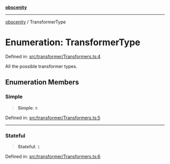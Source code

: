 [**obscenity**](../README.md)

***

[obscenity](../README.md) / TransformerType

# Enumeration: TransformerType

Defined in: [src/transformer/Transformers.ts:4](https://github.com/jo3-l/obscenity/blob/a386fd116c14542130a643879987c21c9c8a4eb9/src/transformer/Transformers.ts#L4)

All the possible transformer types.

## Enumeration Members

### Simple

> **Simple**: `0`

Defined in: [src/transformer/Transformers.ts:5](https://github.com/jo3-l/obscenity/blob/a386fd116c14542130a643879987c21c9c8a4eb9/src/transformer/Transformers.ts#L5)

***

### Stateful

> **Stateful**: `1`

Defined in: [src/transformer/Transformers.ts:6](https://github.com/jo3-l/obscenity/blob/a386fd116c14542130a643879987c21c9c8a4eb9/src/transformer/Transformers.ts#L6)
